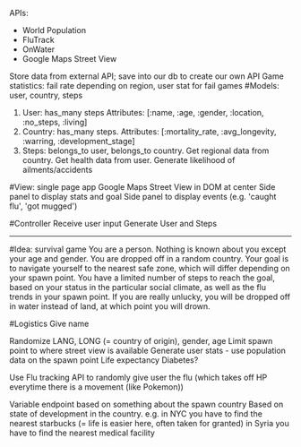 APIs:
- World Population
- FluTrack
- OnWater
- Google Maps Street View


Store data from external API; save into our db to create our own API
Game statistics: fail rate depending on region, user stat for fail games
#Models: user, country, steps
  1. User: has_many steps Attributes: [:name, :age, :gender, :location, :no_steps, :living]
  2. Country: has_many steps. Attributes: [:mortality_rate, :avg_longevity, :warring, :development_stage]
  3. Steps: belongs_to user, belongs_to country. Get regional data from country. Get health data from user. Generate likelihood of ailments/accidents

#View: single page app
  Google Maps Street View in DOM at center
  Side panel to display stats and goal
  Side panel to display events (e.g. 'caught flu', 'got mugged')

#Controller
  Receive user input
  Generate User and Steps

--------------------------------------------------------------------------------------------------------------------------------------------------------------------------
#Idea: survival game
You are a person. Nothing is known about you except your age and gender. You are dropped off in a random country.
Your goal is to navigate yourself to the nearest safe zone, which will differ depending on your spawn point.
You have a limited number of steps to reach the goal, based on your status in the particular social climate, as well as the flu trends in your spawn point.
If you are really unlucky, you will be dropped off in water instead of land, at which point you will drown.

#Logistics
Give name

Randomize LANG, LONG (= country of origin), gender, age
  Limit spawn point to where street view is available
Generate user stats - use population data on the spawn point
  Life expectancy
  Diabetes?

Use Flu tracking API to randomly give user the flu (which takes off HP everytime there is a movement (like Pokemon))

Variable endpoint based on something about the spawn country
  Based on state of development in the country.
      e.g. in NYC you have to find the nearest starbucks (= life is easier here, often taken for granted)
           in Syria you have to find the nearest medical facility
